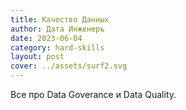 ```yaml
---
title: Качество Данных
author: Дата Инженеръ
date: 2023-06-04
category: hard-skills
layout: post
cover: ../assets/surf2.svg
---
```


Все про Data Goverance и Data Quality.
